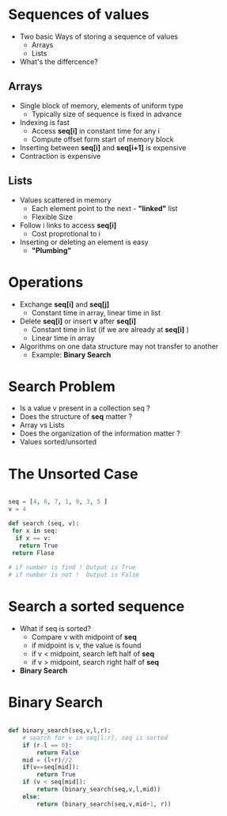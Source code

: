 # Sequences of values

* Two basic Ways of storing a sequence of values
	* Arrays
	* Lists
* What's the differcence?

## Arrays
* Single block of memory, elements of uniform type
	* Typically size of sequence is fixed in advance
* Indexing is fast
	* Access __seq[i]__ in constant time for any i
	* Compute offset form start of memory block
* Inserting between __seq[i]__ and __seq[i+1]__ is expensive
* Contraction is expensive

## Lists
* Values scattered in memory
	* Each element point to the next - __"linked"__ list
	* Flexible Size
* Follow i links to access __seq[i]__
	* Cost proprotional to i 
* Inserting or deleting an element is easy 
	* __"Plumbing"__
	
# Operations 

* Exchange __seq[i]__ and __seq[j]__
	* Constant time in array, linear time in list
* Delete __seq[i]__  or insert __v__ after __seq[i]__ 
	* Constant time in list (if we are already at __seq[i]__ )
	* Linear time in array
* Algorithms on one data structure may not transfer to another
	* Example: **Binary Search**
	
# Search Problem

* Is a value v present in a collection seq ?
* Does the structure of __seq__ matter ?
 * Array vs Lists
* Does the organization of the information matter ?
 * Values sorted/unsorted
 
# The Unsorted Case
 
```python

seq = [4, 6, 7, 1, 9, 3, 5 ]
v = 4

def search (seq, v):
 for x in seq:
  if x == v:
   return True
 return Flase
	
# if number is find ! Output is True 
# if number is not !  Output is False

```

# Search a sorted sequence

* What if seq is sorted?
	* Compare v with midpoint of __seq__
	* if midpoint is v, the value is found 
	* if v < midpoint, search left half of __seq__
	* if v > midpoint, search right half of __seq__
* __Binary Search__
 
# Binary Search 

```Python

def binary_search(seq,v,l,r):
    # search for v in seq[l:r], seq is sorted
    if (r-l == 0):
        return False
    mid = (l+r)//2
    if(v==seq[mid]):
        return True
    if (v < seq[mid]):
        return (binary_search(seq,v,l,mid))
    else:
        return (binary_search(seq,v,mid+1, r))

```
	
